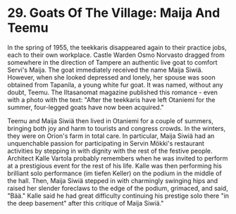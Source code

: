 


    
# 29. Goats Of The Village: Maija And Teemu

In the spring of 1955, the teekkaris disappeared again to their practice jobs, each to their own workplace. Castle Warden Osmo Norvasto dragged from somewhere in the direction of Tampere an authentic live goat to comfort Servi's Maija. The goat immediately received the name Maija Siwiä. However, when she looked depressed and lonely, her spouse was soon obtained from Tapanila, a young white fur goat. It was named, without any doubt, Teemu. The Iltasanomat  magazine published this romance -  even with a photo with the text: "After the teekkaris have left Otaniemi for the summer, four-legged goats have now been acquired."

Teemu and Maija Siwiä then lived in Otaniemi for a couple of summers, bringing both joy and harm to tourists and congress crowds. In the winters, they were on Orion's farm in total care. In particular, Maija Siwiä had an unquenchable passion for participating in Servin Mökki's restaurant activities by stepping in with dignity with the rest of the festive people. Architect Kalle Vartola probably remembers when he was invited to perform at a prestigious event for the rest of his life. Kalle was then performing his brilliant solo performance (im tiefen Keller) on the podium in the middle of the hall. Then, Maija Siwiä stepped in with charmingly swinging hips and raised her slender foreclaws to the edge of the podium, grimaced, and said, "Bää." Kalle said he had great difficulty continuing his prestige solo there "in the deep basement" after this critique of Maija Siwiä."
